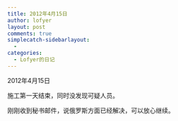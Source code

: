 ```yaml
---
title: 2012年4月15日
author: lofyer
layout: post
comments: true
simplecatch-sidebarlayout:
  - 
categories:
  - Lofyer的日记
---
```

2012年4月15日

施工第一天结束，同时没发现可疑人员。

刚刚收到秘书邮件，说俄罗斯方面已经解决，可以放心继续。
